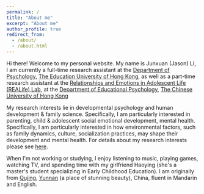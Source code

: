 ```yaml
---
permalink: /
title: "About me"
excerpt: "About me"
author_profile: true
redirect_from: 
  - /about/
  - /about.html
---
```


Hi there! Welcome to my personal website. My name is Junxuan (Jason) LI, I am currently a full-time research assistant at the [Department of Psychology](https://www.eduhk.hk/ps/en/), [The Education University of Hong Kong](https://www.eduhk.hk/en/), as well as a part-time research assistant at the [Relationships and Emotions in Adolescent Life (REALife) Lab](https://www.realifelab.com/), at the [Department of Educational Psychology](https://www.fed.cuhk.edu.hk/eps/), [The Chinese University of Hong Kong](https://www.cuhk.edu.hk/english/)

My research interests lie in developmental psychology and human development & family science. Specifically, I am particularly interested in parenting, child & adolescent social emotional development, mental health. Specifically, I am particularly interested in how environmental factors, such as family dynamics, culture, socialization practices, may shape their development and mental health. For details about my research interests please see [here](https://jason923.github.io/Research%20Interests/).

When I'm not working or studying, I enjoy listening to music, playing games, watching TV, and spending time with my girlfriend Haoying (she's a master's student specializing in Early Childhood Education). I am originally from [Qujing](https://en.wikipedia.org/wiki/Qujing), [Yunnan](https://en.wikipedia.org/wiki/Yunnan) (a place of stunning beauty), China, fluent in Mandarin and English.
